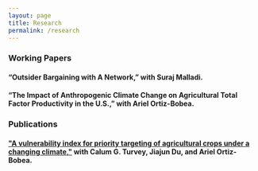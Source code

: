 ```yaml
---
layout: page
title: Research
permalink: /research
---
```


### Working Papers

#### “Outsider Bargaining with A Network,” with Suraj Malladi.

#### “The Impact of Anthropogenic Climate Change on Agricultural Total Factor Productivity in the U.S.,” with Ariel Ortiz-Bobea.

### Publications

#### ["A vulnerability index for priority targeting of agricultural crops under a changing climate,"](https://link.springer.com/article/10.1007/s10584-021-03135-8) with Calum G. Turvey, Jiajun Du, and Ariel Ortiz-Bobea.
